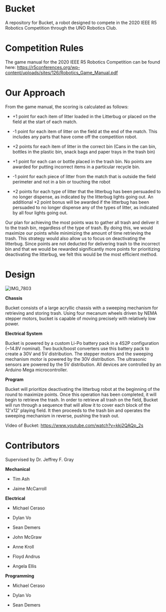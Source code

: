 # Bucket

A repository for Bucket, a robot designed to compete in the 2020 IEEE R5 Robotics Competition through the UNO Robotics Club.

# Competition Rules

The game manual for the 2020 IEEE R5 Robotics Competition can be found here: https://r5conferences.org/wp-content/uploads/sites/126/Robotics_Game_Manual.pdf

# Our Approach

From the game manual, the scoring is calculated as follows:

- +1 point for each item of litter loaded in the Litterbug or placed on the field at the
start of each match.

- -1 point for each item of litter on the field at the end of the match. This includes
any parts that have come off the competition robot.

- +2 points for each item of litter in the correct bin (Cans in the can bin, bottles in
the plastic bin, snack bags and paper trays in the trash bin)

- +1 point for each can or bottle placed in the trash bin. No points are awarded for
putting incorrect items in a particular recycle bin.

- -1 point for each piece of litter from the match that is outside the field perimeter
and not in a bin or touching the robot

- +2 points for each type of litter that the litterbug has been persuaded to no longer
dispense, as indicated by the litterbug lights going out. An additional +2 point
bonus will be awarded if the litterbug has been persuaded to no longer dispense
any of the types of litter, as indicated by all four lights going out.


Our plan for achieving the most points was to gather all trash and deliver it to the trash bin, regardless of the type of trash. By doing this, we would maximize our points while minimizing the amount of time retrieving the trash. This strategy would also allow us to focus on deactivating the litterbug. Since points are not deducted for delivering trash to the incorrect bin and that we would be rewarded significantly more points for prioritizing deactivating the litterbug, we felt this would be the most efficient method.


# Design

![IMG_7803](https://user-images.githubusercontent.com/106710808/173253231-d3029c83-24fb-4798-b3fd-fa7bb197962f.jpg)

**Chassis**

Bucket consists of a large acryllic chassis with a sweeping mechanism for retrieving and storing trash. Using four mecanum wheels driven by NEMA stepper motors, bucket is capable of moving precisely with relatively low power. 

**Electrical System**

Bucket is powered by a custom Li-Po battery pack in a 4S2P configuration (~14.8V nominal). Two buck/boost converters use this battery pack to create a 30V and 5V distribution. The stepper motors and the sweeping mechanism motor is powered by the 30V distribution. The ultrasonic sensors are powered by the 5V distribution. All devices are controlled by an Arduino Mega microcontroller.

**Program**

Bucket will prioritize deactivating the litterbug robot at the beginning of the round to maximize points. Once this operation has been completed, it will begin to retrieve the trash. In order to retrieve all trash on the field, Bucket will run through a sequence that will allow it to cover each block of the 12'x12' playing field. It then proceeds to the trash bin and operates the sweeping mechanism in reverse, pushing the trash out.


Video of Bucket: https://www.youtube.com/watch?v=kkj2QAQp_2s


# Contributors

Supervised by Dr. Jeffrey F. Gray

**Mechanical**


- Tim Ash

- Jaime McCarroll


**Electrical**


- Michael Ceraso

- Dylan Vo

- Sean Demers

- John McGraw

- Anne Kroll

- Floyd Andrus

- Angela Ellis

**Programming**


- Michael Ceraso

- Dylan Vo

- Sean Demers

